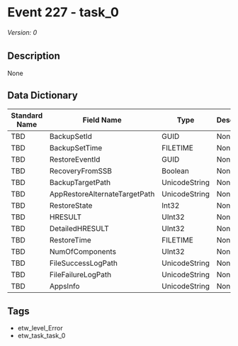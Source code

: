 # Event 227 - task_0
###### Version: 0

## Description
None

## Data Dictionary
|Standard Name|Field Name|Type|Description|Sample Value|
|---|---|---|---|---|
|TBD|BackupSetId|GUID|None|`None`|
|TBD|BackupSetTime|FILETIME|None|`None`|
|TBD|RestoreEventId|GUID|None|`None`|
|TBD|RecoveryFromSSB|Boolean|None|`None`|
|TBD|BackupTargetPath|UnicodeString|None|`None`|
|TBD|AppRestoreAlternateTargetPath|UnicodeString|None|`None`|
|TBD|RestoreState|Int32|None|`None`|
|TBD|HRESULT|UInt32|None|`None`|
|TBD|DetailedHRESULT|UInt32|None|`None`|
|TBD|RestoreTime|FILETIME|None|`None`|
|TBD|NumOfComponents|UInt32|None|`None`|
|TBD|FileSuccessLogPath|UnicodeString|None|`None`|
|TBD|FileFailureLogPath|UnicodeString|None|`None`|
|TBD|AppsInfo|UnicodeString|None|`None`|

## Tags
* etw_level_Error
* etw_task_task_0
